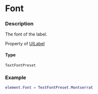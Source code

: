 # Font

### Description

The font of the label.

Property of [UILabel](/classes/UILabel/)

#### Type

`TextFontPreset`

### Example

```lua
element.Font = TextFontPreset.Montserrat
```
